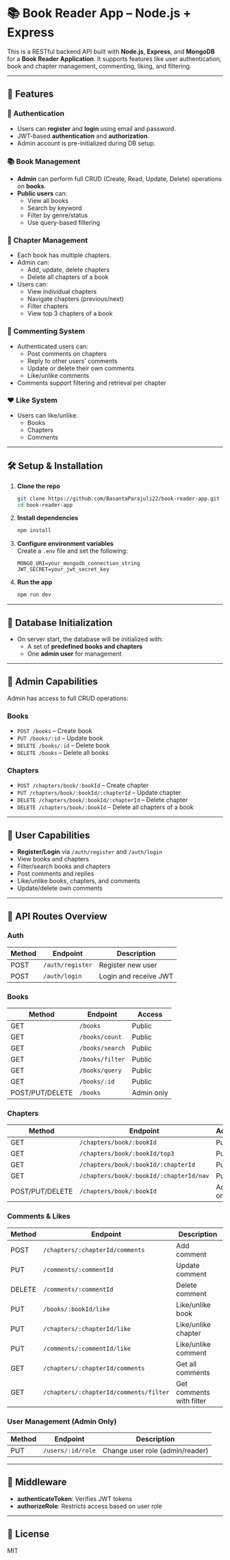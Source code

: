 # 📚 Book Reader App – Node.js + Express

This is a RESTful backend API built with **Node.js**, **Express**, and **MongoDB** for a **Book Reader Application**. It supports features like user authentication, book and chapter management, commenting, liking, and filtering.

---

## 🚀 Features

### 🔐 Authentication
- Users can **register** and **login** using email and password.
- JWT-based **authentication** and **authorization**.
- Admin account is pre-initialized during DB setup.

### 📚 Book Management
- **Admin** can perform full CRUD (Create, Read, Update, Delete) operations on **books**.
- **Public users** can:
  - View all books
  - Search by keyword
  - Filter by genre/status
  - Use query-based filtering

### 📖 Chapter Management
- Each book has multiple chapters.
- Admin can:
  - Add, update, delete chapters
  - Delete all chapters of a book
- Users can:
  - View individual chapters
  - Navigate chapters (previous/next)
  - Filter chapters
  - View top 3 chapters of a book

### 💬 Commenting System
- Authenticated users can:
  - Post comments on chapters
  - Reply to other users' comments
  - Update or delete their own comments
  - Like/unlike comments
- Comments support filtering and retrieval per chapter

### ❤️ Like System
- Users can like/unlike:
  - Books
  - Chapters
  - Comments

---

## 🛠️ Setup & Installation

1. **Clone the repo**  
   ```bash
   git clone https://github.com/BasantaParajuli22/book-reader-app.git
   cd book-reader-app
   ```

2. **Install dependencies**  
   ```bash
   npm install
   ```

3. **Configure environment variables**  
   Create a `.env` file and set the following:
   ```env
   MONGO_URI=your_mongodb_connection_string
   JWT_SECRET=your_jwt_secret_key
   ```

4. **Run the app**  
   ```bash
   npm run dev
   ```

---

## 🧩 Database Initialization

- On server start, the database will be initialized with:
  - A set of **predefined books and chapters**
  - One **admin user** for management

---

## 🔐 Admin Capabilities

Admin has access to full CRUD operations:

### Books
- `POST /books` – Create book
- `PUT /books/:id` – Update book
- `DELETE /books/:id` – Delete book
- `DELETE /books` – Delete all books

### Chapters
- `POST /chapters/book/:bookId` – Create chapter
- `PUT /chapters/book/:bookId/:chapterId` – Update chapter
- `DELETE /chapters/book/:bookId/:chapterId` – Delete chapter
- `DELETE /chapters/book/:bookId` – Delete all chapters of a book

---

## 👥 User Capabilities

- **Register/Login** via `/auth/register` and `/auth/login`
- View books and chapters
- Filter/search books and chapters
- Post comments and replies
- Like/unlike books, chapters, and comments
- Update/delete own comments

---

## 📂 API Routes Overview

### Auth
| Method | Endpoint | Description |
|--------|----------|-------------|
| POST | `/auth/register` | Register new user |
| POST | `/auth/login` | Login and receive JWT |

### Books
| Method | Endpoint | Access |
|--------|----------|--------|
| GET | `/books` | Public |
| GET | `/books/count` | Public |
| GET | `/books/search` | Public |
| GET | `/books/filter` | Public |
| GET | `/books/query` | Public |
| GET | `/books/:id` | Public |
| POST/PUT/DELETE | `/books` | Admin only |

### Chapters
| Method | Endpoint | Access |
|--------|----------|--------|
| GET | `/chapters/book/:bookId` | Public |
| GET | `/chapters/book/:bookId/top3` | Public |
| GET | `/chapters/book/:bookId/:chapterId` | Public |
| GET | `/chapters/book/:bookId/:chapterId/nav` | Public |
| POST/PUT/DELETE | `/chapters/book/:bookId` | Admin only |

### Comments & Likes
| Method | Endpoint | Description |
|--------|----------|-------------|
| POST | `/chapters/:chapterId/comments` | Add comment |
| PUT | `/comments/:commentId` | Update comment |
| DELETE | `/comments/:commentId` | Delete comment |
| PUT | `/books/:bookId/like` | Like/unlike book |
| PUT | `/chapters/:chapterId/like` | Like/unlike chapter |
| PUT | `/comments/:commentId/like` | Like/unlike comment |
| GET | `/chapters/:chapterId/comments` | Get all comments |
| GET | `/chapters/:chapterId/comments/filter` | Get comments with filter |

### User Management (Admin Only)
| Method | Endpoint | Description |
|--------|----------|-------------|
| PUT | `/users/:id/role` | Change user role (admin/reader) |

---

## 🔐 Middleware

- **authenticateToken**: Verifies JWT tokens
- **authorizeRole**: Restricts access based on user role

---

## 📄 License

MIT